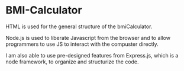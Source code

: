 # BMI-Calculator

HTML is used for the general structure of the bmiCalculator.

Node.js is used to liberate Javascript from the browser and to allow programmers to use JS to interact with the compuster directly.

I am also able to use pre-designed features from Express.js, which is a node framework, to organize and structurize the code. 
